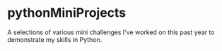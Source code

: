 # pythonMiniProjects
A selections of various mini challenges I've worked on this past year to demonstrate my skills in Python.
